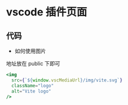 # vscode 插件页面

## 代码

- 如何使用图片

地址放在 public 下即可

```jsx
<img
  src={`${window.vscMediaUrl}/img/vite.svg`}
  className="logo"
  alt="Vite logo"
/>
```
